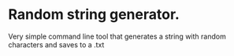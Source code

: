 # Random string generator.
Very simple command line tool that generates a string with random characters and saves to a .txt
